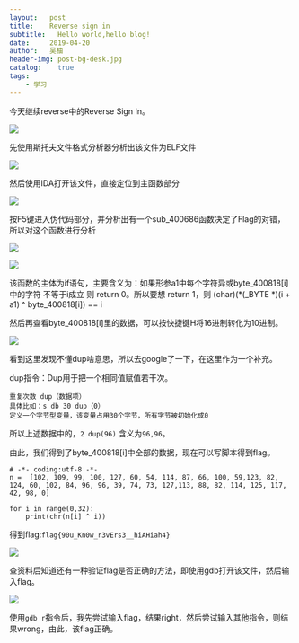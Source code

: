 ```yaml
---
layout:   post
title:    Reverse sign in
subtitle:   Hello world,hello blog!
date:     2019-04-20
author:   吴柚
header-img: post-bg-desk.jpg
catalog:    true
tags:
    - 学习
---
```


今天继续reverse中的Reverse Sign In。

![](https://i.loli.net/2019/02/25/5c74093d8ed08.png)

先使用斯托夫文件格式分析器分析出该文件为ELF文件

![](https://i.loli.net/2019/02/25/5c740a0b1dc49.png)

然后使用IDA打开该文件，直接定位到主函数部分

![](https://i.loli.net/2019/02/25/5c74094004eef.png)

按F5键进入伪代码部分，并分析出有一个sub_400686函数决定了Flag的对错，所以对这个函数进行分析

![](https://i.loli.net/2019/02/25/5c740942754cc.png)

![](https://i.loli.net/2019/04/20/5cbb20910830e.png)

该函数的主体为if语句，主要含义为：如果形参a1中每个字符异或byte_400818[i]中的字符 不等于i成立 则 return 0。所以要想 return 1，则 (char)(*(_BYTE *)(i + a1) ^ byte_400818[i]) == i

然后再查看byte_400818[i]里的数据，可以按快捷键H将16进制转化为10进制。

![](https://i.loli.net/2019/04/20/5cbb20905cac3.png)

看到这里发现不懂dup啥意思，所以去google了一下，在这里作为一个补充。

dup指令：Dup用于把一个相同值赋值若干次。

```
重复次数 dup（数据项）
具体比如：s db 30 dup（0）
定义一个字节型变量，该变量占用30个字节，所有字节被初始化成0
```

所以上述数据中的，`2 dup(96)` 含义为`96,96`。

由此，我们得到了byte_400818[i]中全部的数据，现在可以写脚本得到flag。

```
# -*- coding:utf-8 -*-
n =  [102, 109, 99, 100, 127, 60, 54, 114, 87, 66, 100, 59,123, 82, 124, 60, 102, 84, 96, 96, 39, 74, 73, 127,113, 88, 82, 114, 125, 117, 42, 98, 0]

for i in range(0,32):
    print(chr(n[i] ^ i))
```

得到flag:`flag{90u_Kn0w_r3vErs3__hiAHiah4}`

![](https://i.loli.net/2019/04/20/5cbb2406155ec.png)

查资料后知道还有一种验证flag是否正确的方法，即使用gdb打开该文件，然后输入flag。

![](https://i.loli.net/2019/04/20/5cbb275c305e5.png)

使用`gdb r`指令后，我先尝试输入flag，结果right，然后尝试输入其他指令，则结果wrong，由此，该flag正确。
